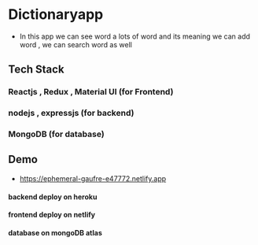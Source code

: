 # Dictionaryapp
- In this app we can see word a lots of word and its meaning we can add word , we can search word as well

## Tech Stack
### Reactjs , Redux , Material UI (for Frontend)
### nodejs , expressjs (for backend)
### MongoDB (for database)

## Demo 
- https://ephemeral-gaufre-e47772.netlify.app
#### backend deploy on heroku 
#### frontend deploy on netlify
#### database on mongoDB atlas
